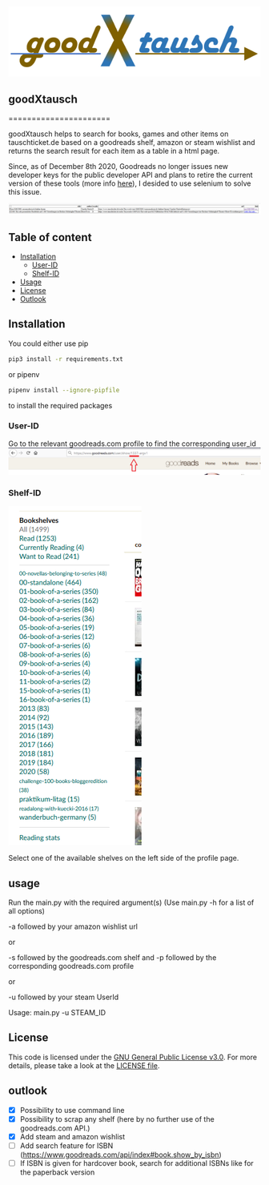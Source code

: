 ![logo](https://github.com/argv1/goodXtausch/blob/master/images/logo.PNG)
 
## goodXtausch
======================
 
goodXtausch helps to search for books, games and other items on tauschticket.de based on a goodreads shelf, amazon or steam wishlist and returns the search result for each item as a table in a html page.
 
Since, as of December 8th 2020, Goodreads no longer issues new developer keys for the public developer API and plans to retire the current version of these tools (more info [here](https://help.goodreads.com/s/article/Does-Goodreads-support-the-use-of-APIs)), I desided to use selenium to solve this issue.
 
![logo](https://github.com/argv1/goodXtausch/blob/master/images/output.PNG)
 
 
## Table of content
 
- [Installation](#installation)
    - [User-ID](#User-ID)
	- [Shelf-ID](#Shelf-ID)
- [Usage](#usage)	
- [License](#license)
- [Outlook](#outlook)
 
## Installation
 
You could either use pip
```bash
pip3 install -r requirements.txt
```
 
or pipenv
```bash
pipenv install --ignore-pipfile
```
to install the required packages
 
 
### User-ID
 
Go to the relevant goodreads.com profile to find the corresponding user_id
![User ID](https://github.com/argv1/goodXtausch/blob/master/images/goodreads_user_id.PNG)
 
 
### Shelf-ID
 
![Shelf](https://github.com/argv1/goodXtausch/blob/master/images/goodreads_shelf.PNG)
 
Select one of the available shelves on the left side of the profile page.
  
## usage
Run the main.py with the required argument(s)
(Use main.py -h for a list of all options)
 
-a followed by your amazon wishlist url

or

-s followed by the goodreads.com shelf and
-p followed by the corresponding goodreads.com profile

or

-u followed by your steam UserId

Usage: main.py -u STEAM_ID<p>
 
## License
 
This code is licensed under the [GNU General Public License v3.0](https://choosealicense.com/licenses/gpl-3.0/). 
For more details, please take a look at the [LICENSE file](https://github.com/argv1/goodXtausch/blob/master/LICENSE).
 
 
## outlook
 
- [x] Possibility to use command line
- [x] Possibility to scrap any shelf (here by no further use of the goodreads.com API.)
- [x] Add steam and amazon wishlist
- [ ] Add search feature for ISBN (https://www.goodreads.com/api/index#book.show_by_isbn)
- [ ] If ISBN is given for hardcover book, search for additional ISBNs like for the paperback version
